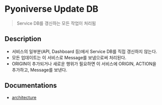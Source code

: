 # Pyoniverse Update DB
> Service DB를 갱신하는 모든 작업이 처리됨
## Description
- 서비스의 일부분(API, Dashboard 등)에서 Service DB를 직접 갱신하지 않는다.
- 모든 업데이트는 이 서비스로 Message를 보냄으로써 처리된다.
- ORIGIN이 추가되거나 새로운 행위가 필요하면 이 서비스에 ORIGIN, ACTION을 추가하고, Message를 보낸다.
## Documentations
- [architecture](doc/architecture.md)
